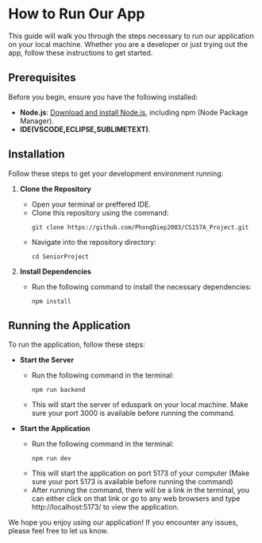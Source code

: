# How to Run Our App

This guide will walk you through the steps necessary to run our application on your local machine. Whether you are a developer or just trying out the app, follow these instructions to get started.

## Prerequisites

Before you begin, ensure you have the following installed:
- **Node.js**: [Download and install Node.js](https://nodejs.org/en/download/), including npm (Node Package Manager).
- **IDE(VSCODE,ECLIPSE,SUBLIMETEXT)**.

## Installation

Follow these steps to get your development environment running:

1. **Clone the Repository**
   - Open your terminal or preffered IDE.
   - Clone this repository using the command:
     ```
     git clone https://github.com/PhongDiep2003/CS157A_Project.git
     ```
   - Navigate into the repository directory:
     ```
     cd SeniorProject
     ```

2. **Install Dependencies**
   - Run the following command to install the necessary dependencies:
     ```
     npm install
     ```

## Running the Application

To run the application, follow these steps:

- **Start the Server**
  - Run the following command in the terminal:
    ```
    npm run backend
    ```
  - This will start the server of eduspark on your local machine. Make sure your port 3000 is available before running the command.

- **Start the Application**
  - Run the following command in the terminal:
    ```
    npm run dev
    ```
  - This will start the application on port 5173 of your computer (Make sure your port 5173 is available before running the command)
  - After running the command, there will be a link in the terminal, you can either click on that link or go to any web browsers and type http://localhost:5173/ to view the application. 

We hope you enjoy using our application! If you encounter any issues, please feel free to let us know.

